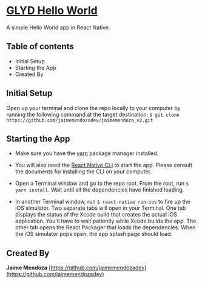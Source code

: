 # [GLYD Hello World](https://github.com/jaimemendozadev/glyd-hello.git)

A simple Hello World app in React Native.


## Table of contents

- Initial Setup
- Starting the App
- Created By

## Initial Setup

Open up your terminal and clone the repo locally to your computer by running the following command at the target destination: `$ git clone https://github.com/jaimemendozadev/jaimemendoza_v2.git`


## Starting the App
- Make sure you have the [yarn](https://yarnpkg.com/lang/en/) package manager installed.

- You will also need the [React Native CLI](https://facebook.github.io/react-native/docs/getting-started.html) to start the app. Please consult the documents for installing the CLI on your computer.

- Open a Terminal window and go to the repo root. From the root, run `$ yarn install`. Wait until all the dependencies have finished loading.

- In another Terminal window, run `$ react-native run-ios` to fire up the iOS simulator. Two separate tabs will open in your Terminal. One tab displays the status of the Xcode build that creates the actual iOS application. You'll have to wait patiently while Xcode builds the app. The other tab opens the React Packager that loads the dependencies. When the iOS simulator pops open, the app splash page should load.


## Created By

**Jaime Mendoza**
[https://github.com/jaimemendozadev](https://github.com/jaimemendozadev)